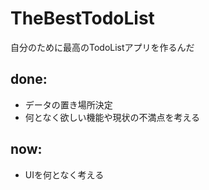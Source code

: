 # TheBestTodoList
自分のために最高のTodoListアプリを作るんだ

## done:
 - データの置き場所決定
 - 何となく欲しい機能や現状の不満点を考える

## now:
 - UIを何となく考える
